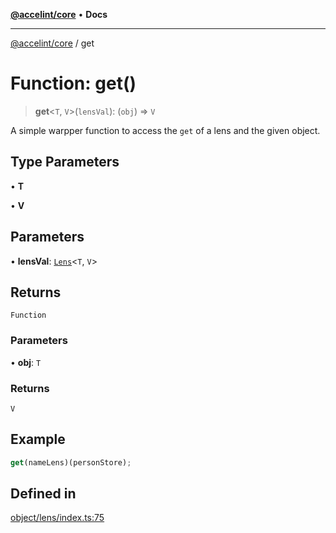 [**@accelint/core**](../README.md) • **Docs**

***

[@accelint/core](../README.md) / get

# Function: get()

> **get**\<`T`, `V`\>(`lensVal`): (`obj`) => `V`

A simple warpper function to access the `get` of a lens and the given object.

## Type Parameters

• **T**

• **V**

## Parameters

• **lensVal**: [`Lens`](../type-aliases/Lens.md)\<`T`, `V`\>

## Returns

`Function`

### Parameters

• **obj**: `T`

### Returns

`V`

## Example

```ts
get(nameLens)(personStore);
```

## Defined in

[object/lens/index.ts:75](https://github.com/gohypergiant/standard-toolkit/blob/258694cea8ed8bbd956b3cf5da47c2c9debcf127/packages/core/src/object/lens/index.ts#L75)
